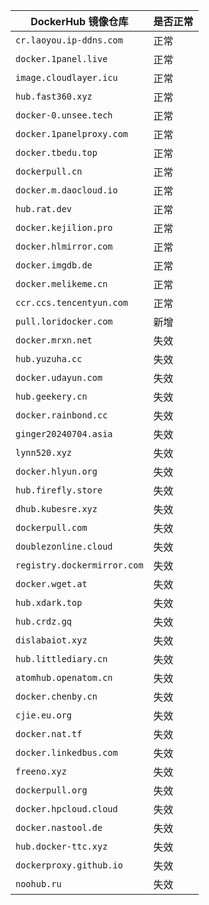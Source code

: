 | DockerHub 镜像仓库              | 是否正常 |
|-----------------------------|------|
| `cr.laoyou.ip-ddns.com`     | 正常   |
| `docker.1panel.live`        | 正常   |
| `image.cloudlayer.icu`      | 正常   |
| `hub.fast360.xyz`           | 正常   |
| `docker-0.unsee.tech`       | 正常   |
| `docker.1panelproxy.com`    | 正常   |
| `docker.tbedu.top`          | 正常   |
| `dockerpull.cn`             | 正常   |
| `docker.m.daocloud.io`      | 正常   |
| `hub.rat.dev`               | 正常   |
| `docker.kejilion.pro`       | 正常   |
| `docker.hlmirror.com`       | 正常   |
| `docker.imgdb.de`           | 正常   |
| `docker.melikeme.cn`        | 正常   |
| `ccr.ccs.tencentyun.com`    | 正常   |
| `pull.loridocker.com`       | 新增   |
| `docker.mrxn.net`           | 失效   |
| `hub.yuzuha.cc`             | 失效   |
| `docker.udayun.com`         | 失效   |
| `hub.geekery.cn`            | 失效   |
| `docker.rainbond.cc`        | 失效   |
| `ginger20240704.asia`       | 失效   |
| `lynn520.xyz`               | 失效   |
| `docker.hlyun.org`          | 失效   |
| `hub.firefly.store`         | 失效   |
| `dhub.kubesre.xyz`          | 失效   |
| `dockerpull.com`            | 失效   |
| `doublezonline.cloud`       | 失效   |
| `registry.dockermirror.com` | 失效   |
| `docker.wget.at`            | 失效   |
| `hub.xdark.top`             | 失效   |
| `hub.crdz.gq`               | 失效   |
| `dislabaiot.xyz`            | 失效   |
| `hub.littlediary.cn`        | 失效   |
| `atomhub.openatom.cn`       | 失效   |
| `docker.chenby.cn`          | 失效   |
| `cjie.eu.org`               | 失效   |
| `docker.nat.tf`             | 失效   |
| `docker.linkedbus.com`      | 失效   |
| `freeno.xyz`                | 失效   |
| `dockerpull.org`            | 失效   |
| `docker.hpcloud.cloud`      | 失效   |
| `docker.nastool.de`         | 失效   |
| `hub.docker-ttc.xyz`        | 失效   |
| `dockerproxy.github.io`     | 失效   |
| `noohub.ru`                 | 失效   |